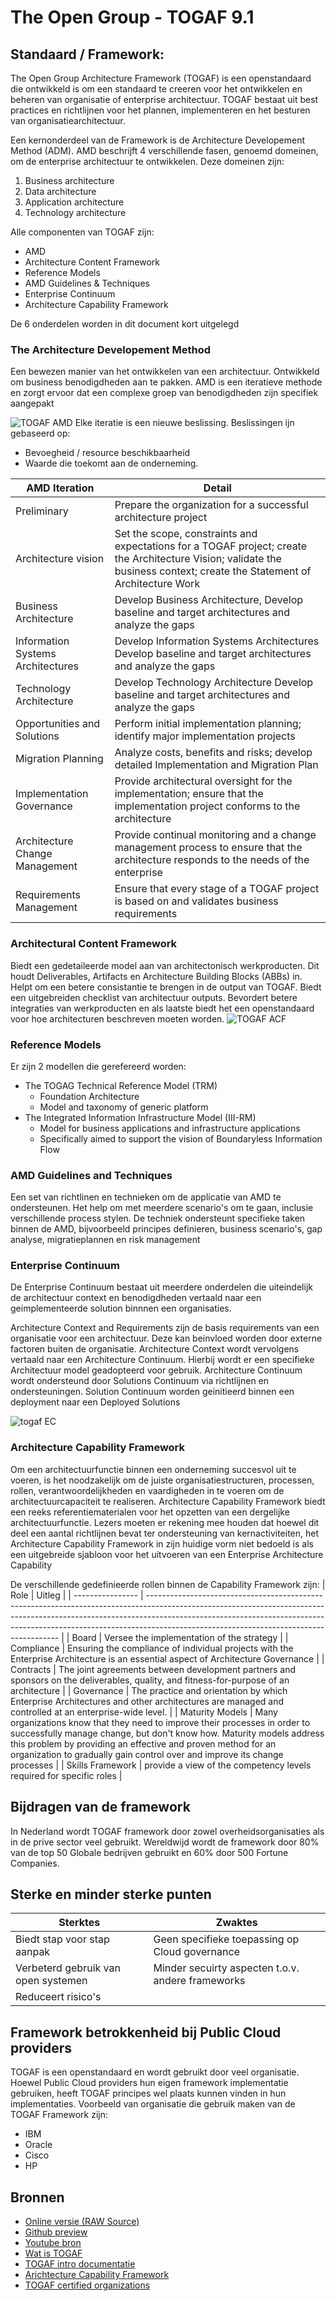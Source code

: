 # The Open Group - TOGAF 9.1

## Standaard / Framework:
The Open Group Architecture Framework (TOGAF) is een openstandaard die ontwikkeld is om een standaard te creeren voor het ontwikkelen en beheren van organisatie of enterprise architectuur. TOGAF bestaat uit best practices en richtlijnen voor het plannen, implementeren en het besturen van organisatiearchitectuur.

Een kernonderdeel van de Framework is de Architecture Developement Method (ADM). AMD beschrijft 4 verschillende fasen, genoemd domeinen, om de enterprise architectuur te ontwikkelen. Deze domeinen zijn:
1. Business architecture
2. Data architecture
3. Application architecture
4. Technology architecture

Alle componenten van TOGAF zijn:
- AMD
- Architecture Content Framework
- Reference Models
- AMD Guidelines & Techniques
- Enterprise Continuum
- Architecture Capability Framework

De 6 onderdelen worden in dit document kort uitgelegd

### The Architecture Developement Method
Een bewezen manier van het ontwikkelen van een architectuur. Ontwikkeld om business benodigdheden aan te pakken. AMD is een iteratieve methode en zorgt ervoor dat een complexe groep van benodigdheden zijn specifiek aangepakt

![TOGAF AMD](C:\users\rami\desktop\togaf.png)
Elke iteratie is een nieuwe beslissing. Beslissingen ijn gebaseerd op:
- Bevoegheid / resource beschikbaarheid
- Waarde die toekomt aan de onderneming.

| **AMD Iteration**                 | **Detail**                                                                                                                                                                |
| --------------------------------- | ------------------------------------------------------------------------------------------------------------------------------------------------------------------------- |
| Preliminary                       | Prepare the organization for a successful architecture project                                                                                                            |
| Architecture vision               | Set the scope, constraints and expectations for a TOGAF project; create the Architecture Vision; validate the business context; create the Statement of Architecture Work |
| Business Architecture             | Develop Business Architecture, Develop baseline and target architectures and analyze the gaps                                                                             |
| Information Systems Architectures | Develop Information Systems Architectures Develop baseline and target architectures and analyze the gaps                                                                  |
| Technology Architecture           | Develop Technology Architecture Develop baseline and target architectures and analyze the gaps                                                                            |
| Opportunities and Solutions       | Perform initial implementation planning; identify major implementation projects                                                                                           |
| Migration Planning                | Analyze costs, benefits and risks; develop detailed Implementation and Migration Plan                                                                                     |
| Implementation Governance         | Provide architectural oversight for the implementation; ensure that the implementation project conforms to the architecture                                               |
| Architecture Change Management    | Provide continual monitoring and a change management process to ensure that the architecture responds to the needs of the enterprise                                      |
| Requirements Management           | Ensure that every stage of a TOGAF project is based on and validates business requirements                                                                                |

### Architectural Content Framework
Biedt een gedetaileerde model aan van architectonisch werkproducten. Dit houdt Deliverables, Artifacts en Architecture Building Blocks (ABBs) in. Helpt om een betere consistantie te brengen in de output van TOGAF. Biedt een uitgebreiden checklist van architectuur outputs. Bevordert betere integraties van werkproducten en als laatste biedt het een openstandaard voor hoe architecturen beschreven moeten worden.
![TOGAF ACF](C:\users\rami\desktop\togaf2.png)

### Reference Models
Er zijn 2 modellen die gerefereerd worden:
- The TOGAG Technical Reference Model (TRM)
	- Foundation Architecture
	- Model and taxonomy of generic platform
- The Integrated Information Infrastructure Model (III-RM)
	- Model for business applications and infrastructure applications
	- Specifically aimed to support the vision of Boundaryless Information Flow

### AMD Guidelines and Techniques
Een set van richtlinen en technieken om de applicatie van AMD te ondersteunen. Het help om met meerdere scenario's om te gaan, inclusie verschillende process stylen. De techniek ondersteunt specifieke taken binnen de AMD, bijvoorbeeld principes definieren, business scenario's, gap analyse, migratieplannen en risk management

### Enterprise Continuum
De Enterprise Continuum bestaat uit meerdere onderdelen die uiteindelijk de architectuur context en benodigdheden vertaald naar een geimplementeerde solution binnnen een organisaties.

Architecture Context and Requirements zijn de basis requirements van een organisatie voor een architectuur. Deze kan beinvloed worden door externe factoren buiten de organisatie. Architecture Context wordt vervolgens vertaald naar een Architecture Continuum. Hierbij wordt er een specifieke Architectuur model geadopteerd voor gebruik. Architecture Continuum wordt ondersteund door Solutions Continuum via richtlijnen en ondersteuningen. Solution Continuum worden geinitieerd binnen een deployment naar een Deployed Solutions

![togaf EC](c:\users\rami\desktop\togaf3.png)

### Architecture Capability Framework
Om een architectuurfunctie binnen een onderneming succesvol uit te voeren, is het noodzakelijk om de juiste organisatiestructuren, processen, rollen, verantwoordelijkheden en vaardigheden in te voeren om de architectuurcapaciteit te realiseren. Architecture Capability Framework biedt een reeks referentiematerialen voor het opzetten van een dergelijke architectuurfunctie. Lezers moeten er rekening mee houden dat hoewel dit deel een aantal richtlijnen bevat ter ondersteuning van kernactiviteiten, het Architecture Capability Framework in zijn huidige vorm niet bedoeld is als een uitgebreide sjabloon voor het uitvoeren van een Enterprise Architecture Capability

De verschillende gedefinieerde rollen binnen de Capability Framework zijn:
| Role             | Uitleg                                                                                                                                                                                                                                                                                             |
| ---------------- | -------------------------------------------------------------------------------------------------------------------------------------------------------------------------------------------------------------------------------------------------------------------------------------------------- |
| Board            | Versee the implementation of the strategy                                                                                                                                                                                                                                                          |
| Compliance       | Ensuring the compliance of individual projects with the Enterprise Architecture is an essential aspect of Architecture Governance                                                                                                                                                                  |
| Contracts        | The joint agreements between development partners and sponsors on the deliverables, quality, and fitness-for-purpose of an architecture                                                                                                                                                            |
| Governance       | The practice and orientation by which Enterprise Architectures and other architectures are managed and controlled at an enterprise-wide level.                                                                                                                                                     |
| Maturity Models  | Many organizations know that they need to improve their processes in order to successfully manage change, but don't know how. Maturity models address this problem by providing an effective and proven method for an organization to gradually gain control over and improve its change processes |
| Skills Framework | provide a view of the competency levels required for specific roles                                                                                                                                                                                                                                |

## Bijdragen van de framework
In Nederland wordt TOGAF framework door zowel overheidsorganisaties als in de prive sector veel gebruikt. Wereldwijd wordt de framework door 80% van de top 50 Globale bedrijven gebruikt en 60% door 500 Fortune Companies.

## Sterke en minder sterke punten
| Sterktes                            | Zwaktes                                           |
| ----------------------------------- | ------------------------------------------------- |
| Biedt stap voor stap aanpak         | Geen specifieke toepassing op Cloud governance    |
| Verbeterd gebruik van open systemen | Minder secuirty aspecten t.o.v. andere frameworks | 
| Reduceert risico's                  |                                                   |

## Framework betrokkenheid bij Public Cloud providers
TOGAF is een openstandaard en wordt gebruikt door veel organisatie. Hoewel Public Cloud providers hun eigen framework implementatie gebruiken, heeft TOGAF principes wel plaats kunnen vinden in hun implementaties. Voorbeeld van organisatie die gebruik maken van de TOGAF Framework zijn:
- IBM
- Oracle
- Cisco
- HP

## Bronnen
- [Online versie (RAW Source)](https://raw.githubusercontent.com/RamiNuman/CloudGov11/main/framework.md)
- [Github preview](https://github.com/RamiNuman/CloudGov11/blob/main/framework.md)
- [Youtube bron](https://www.youtube.com/watch?v=JB6XEGv_Z0M)
- [Wat is TOGAF](https://academy.capgemini.nl/thema/wat-is-togaf)
- [TOGAF intro documentatie](https://www.opengroup.org/public/member/proceedings/q312/togaf_intro_weisman.pdf)
- [Arichtecture Capability Framework](https://pubs.opengroup.org/architecture/togaf9-doc/m/chap39.html)
- [TOGAF certified organizations](https://www.opengroup.org/public/member/proceedings/q412/certification_update.pdf)